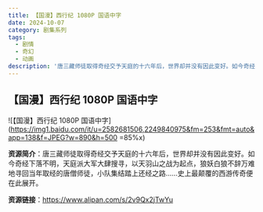 ```yaml
---
title: 【国漫】西行纪 1080P 国语中字
date: 2024-10-07
category: 剧集系列
tags:
  - 剧情
  - 奇幻
  - 动画
description: '唐三藏师徒取得奇经交予天庭的十六年后，世界却并没有因此变好。如今奇经下落不明，天庭派大军大肆搜寻，以天羽山之战为起点，狼妖白狼不辞万难地寻回当年取经的唐僧师徒，小队集结踏上还经之路……史上最颠覆的西游传奇便在此展开。'
---
```


## 【国漫】西行纪 1080P 国语中字

![【国漫】西行纪 1080P 国语中字](https://img1.baidu.com/it/u=2582681506,2249840975&fm=253&fmt=auto&app=138&f=JPEG?w=890&h=500 =85%x)

**资源简介**：唐三藏师徒取得奇经交予天庭的十六年后，世界却并没有因此变好。如今奇经下落不明，天庭派大军大肆搜寻，以天羽山之战为起点，狼妖白狼不辞万难地寻回当年取经的唐僧师徒，小队集结踏上还经之路……史上最颠覆的西游传奇便在此展开。

**资源链接**：https://www.alipan.com/s/2v9Qx2jTwYu
